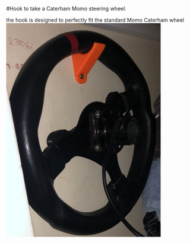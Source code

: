#Hook to take a Caterham Momo steering wheel.

the hook is designed to perfectly fit the standard Momo Caterham wheel
![hook-cupboard](/img/hook-cupboard.jpeg)
